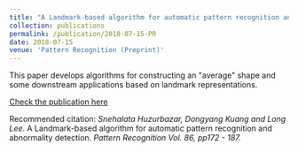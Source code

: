 ```yaml
---
title: "A Landmark-based algorithm for automatic pattern recognition and abnormality detection. (Preprint)"
collection: publications
permalink: /publication/2018-07-15-PR
date: 2018-07-15
venue: 'Pattern Recognition (Preprint)'
---
```


This paper develops algorithms for constructing an "average" shape and some downstream applications based on landmark representations.

[Check the publication here](https://doi.org/10.1016/j.patcog.2018.09.002)

Recommended citation: *Snehalata Huzurbazar, Dongyang Kuang and Long Lee*. A Landmark-based algorithm for automatic pattern recognition and abnormality detection. <i>Pattern Recognition Vol. 86, pp172 - 187.</i>
